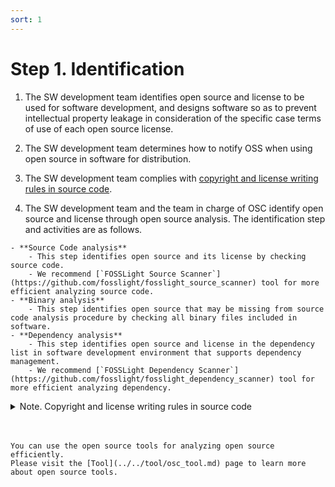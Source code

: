 ```yaml
---
sort: 1
---
```


# Step 1. Identification

1. The SW development team identifies open source and license to be used for software development, and designs software so as to prevent intellectual property leakage in consideration of the specific case terms of use of each open source license.
   <br>

2. The SW development team determines how to notify OSS when using open source in software for distribution.
   <br>

3. The SW development team complies with [copyright and license writing rules in source code](#rule).
   <br>

4. The SW development team and the team in charge of OSC identify open source and license through open source analysis.
   The identification step and activities are as follows.

```note
- **Source Code analysis**
    - This step identifies open source and its license by checking source code.
    - We recommend [`FOSSLight Source Scanner`](https://github.com/fosslight/fosslight_source_scanner) tool for more efficient analyzing source code.
- **Binary analysis**
    - This step identifies open source that may be missing from source code analysis procedure by checking all binary files included in software.
- **Dependency analysis**
    - This step identifies open source and license in the dependency list in software development environment that supports dependency management.
    - We recommend [`FOSSLight Dependency Scanner`](https://github.com/fosslight/fosslight_dependency_scanner) tool for more efficient analyzing dependency.
```

<a name="rule"></a> <details><summary>Note. Copyright and license writing rules in source code</summary>

## Copyright and license writing rules in source code

> In order to easily and clearly identify what license is and to whom the copyright belongs, it is necessary to correctly write the copyright and the license in the source code.

To ensure proper copyright and license writing in the source code, the following three rules must be observed.    
1. Write the copyright and license on each file. : Copyright/License
2. (Only with OSS Package) Add Open Source Software Package information file. : OSS Package info
3. (Source code distribution only) Add license text file. : License text

### 1. Write the copyright and license on each file
Software developers write copyrights and licenses according to the rules to be followed on a case-by-case basis as follows:

| No  | Case | Rule |
| ------------- | ------------- | ------------- |
| 1 | In case of software developed by LGE | Write the copyright and license on each file. | 
| 2 | In case of including open source in LGE software |Do not modify/delete copyright and license information in the original open source.| 
| 3 | In case of including only certain files or functions in LGE software from open source | If the file already has the proper copyright and license information, do not modify/delete it. <br><br> If the file is missing copyright and license information, or if you copy only certain functions, write the copyright and license specified in the original open source in the file included in LGE software. |  

- 💁 **How to write license**    
    SPDX-License-Identifier: [[SPDX License Identifier](https://spdx.org/licenses/)]     
    ex 1. Apche-2.0
    ```
    SPDX-License-Identifier: Apache-2.0
    ```
    ex 2. LGE Proprietary License    
    ```
    /*
   * Copyright (c) 2020 LG Electronics Inc.
   * SPDX-License-Identifier: LicenseRef-LGE-Proprietary
   */    
   ```

### 2. Add Open Source Software Package information file
⭐ This rule only applies if Open Source Software Package is included.

Create a oss-pkg-info.yaml file (format : Yaml) and add it to the directory of the package, including the following information about the OSS Package. ex) oss-pkg-info.yaml    
If a file (ex-requirements.txt, pom.xml) already containing such information is present in the OSS Package directory, it can be replaced with this file.

```
Open Source Software Package:
- name: glibc
  version: 2.28
  source: https://ftp.gnu.org/gnu/glibc
  license:
  - GPL-2.0
  - LGPL-2.1
  file : 
  - main.c
  - main.h
- name : dbus
  version : 1.9.14
  source : https://dbus.freedesktop.org/releases/dbus
  homepage : https://www.freedesktop.org
  license : GPL-2.0
  file : src/*
  copyright : |
   Copyright (c) 1992-2014 Free Software Foundation, Inc.
   Copyright (c) 2003 Philip Blundell 
- name : node-openssl
  version : 1.0.1
  source : https://github.com/131/node-openssl
  license : ISC
- name : bazel
  source : https://github.com/bazelbuild/bazel
  license : Apache-2.0
  file : build/
  exclude : True
  comment : Script for build
```

### 3. Add license text file
⭐ This rule applies only when distributing source code.

1. Creates a file representing the license of the Repository in the top directory of the project.
    - Download the license text file and change the file name to one of: LICENSE, LICENSE.md, LICENSE.txt, and NOTICE.
2. Create a directory named LICENSES in the top directory of your project, and include the license text file of the license included in the project.
    - If the project includes open source software under multiple licenses, include all of license text files.

</details>

<br>
<br>

```tip
You can use the open source tools for analyzing open source efficiently.
Please visit the [Tool](../../tool/osc_tool.md) page to learn more about open source tools.
```
